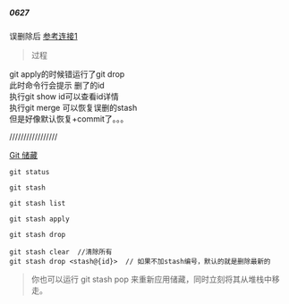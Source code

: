 
##### 0627
误删除后
[参考连接1](https://www.cnblogs.com/exmyth/p/6213129.html)  

> 过程  

git apply的时候错运行了git drop  
此时命令行会提示 删了的id  
执行git show id可以查看id详情  
执行git merge 可以恢复误删的stash  
但是好像默认恢复+commit了。。。  

/////////////////  

[Git 储藏](https://git-scm.com/book/zh/v1/Git-%E5%B7%A5%E5%85%B7-%E5%82%A8%E8%97%8F%EF%BC%88Stashing%EF%BC%89)

```
git status

git stash

git stash list

git stash apply

git stash drop

git stash clear  //清除所有
git stash drop <stash@{id}>  // 如果不加stash编号，默认的就是删除最新的

```
> 你也可以运行 git stash pop 来重新应用储藏，同时立刻将其从堆栈中移走。